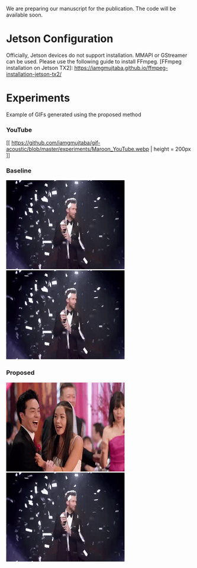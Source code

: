 We are preparing our manuscript for the publication. The code will be available soon.

# Jetson Configuration
Officially, Jetson devices do not support installation. MMAPI or GStreamer can be used. Please use the following guide to install FFmpeg.
[FFmpeg installation on Jetson TX2]: https://iamgmujtaba.github.io/ffmpeg-installation-jetson-tx2/

# Experiments
Example of GIFs generated using the proposed method

### YouTube
[[ https://github.com/iamgmujtaba/gif-acoustic/blob/master/experiments/Maroon_YouTube.webp | height = 200px ]]

### Baseline
![Maroon 5 Sugar](https://github.com/iamgmujtaba/gif-acoustic/blob/master/experiments/Maroon_baseline.gif)  ![Maroon 5 Sugar](https://github.com/iamgmujtaba/gif-acoustic/blob/master/experiments/Maroon_baseline.gif)  


### Proposed
![Maroon 5 Sugar](https://github.com/iamgmujtaba/gif-acoustic/blob/master/experiments/Maroon_proposed.gif)  ![Maroon 5 Sugar](https://github.com/iamgmujtaba/gif-acoustic/blob/master/experiments/Maroon_baseline.gif)  
